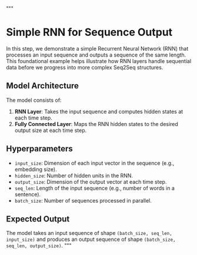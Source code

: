 """
# Simple RNN for Sequence Output
In this step, we demonstrate a simple Recurrent Neural Network (RNN) that processes an input sequence and outputs a sequence of the same length.
This foundational example helps illustrate how RNN layers handle sequential data before we progress into more complex Seq2Seq structures.

## Model Architecture
The model consists of:
1. **RNN Layer**: Takes the input sequence and computes hidden states at each time step.
2. **Fully Connected Layer**: Maps the RNN hidden states to the desired output size at each time step.

## Hyperparameters
- `input_size`: Dimension of each input vector in the sequence (e.g., embedding size).
- `hidden_size`: Number of hidden units in the RNN.
- `output_size`: Dimension of the output vector at each time step.
- `seq_len`: Length of the input sequence (e.g., number of words in a sentence).
- `batch_size`: Number of sequences processed in parallel.

## Expected Output
The model takes an input sequence of shape `(batch_size, seq_len, input_size)` and produces an output sequence of shape `(batch_size, seq_len, output_size)`.
"""